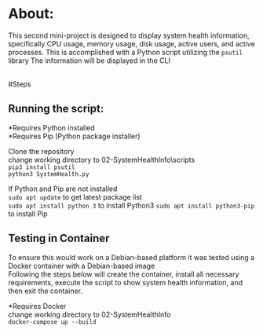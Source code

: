 # About:
This second mini-project is designed to display system health information, specifically CPU usage, memory usage, disk usage, active users, and active processes.
This is accomplished with a Python script utilizing the `psutil` library
The information will be displayed in the CLI <br>
<br>

#Steps
## Running the script:
*Requires Python installed <br>
*Requires Pip (Python package installer) <br>

Clone the repository <br>
change working directory to 02-SystemHealthInfo\scripts <br>
`pip3 install psutil` <br>
`python3 SystemHealth.py` <br>

If Python and Pip are not installed <br>
`sudo apt update` to get latest package list <br>
`sudo apt install python 3` to install Python3
`sudo apt install python3-pip` to install Pip


## Testing in Container
To ensure this would work on a Debian-based platform it was tested using a Docker container with a Debian-based image <br>
Following the steps below will create the container, install all necessary requirements, execute the script to show system health information, and then exit the container. <br>

*Requires Docker <br>
change working directory to 02-SystemHealthInfo <br>
`docker-compose up --build` <br>
